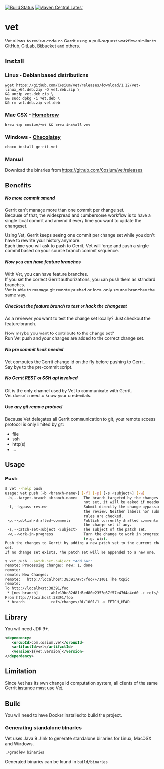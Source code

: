 [![Build Status][travis-image]][travis-url]
[![Maven Central Latest][maven-central-image]][maven-central-url]

# vet

Vet allows to review code on Gerrit using a pull-request workflow similar to GitHub, GitLab, Bitbucket and others.

## Install

### Linux - Debian based distributions

```
wget https://github.com/Cosium/vet/releases/download/1.12/vet-linux_x64.deb.zip -O vet.deb.zip \
&& unzip vet.deb.zip \
&& sudo dpkg -i vet.deb \
&& rm vet.deb.zip vet.deb
```

### Mac OSX - [Homebrew](https://brew.sh/)

```
brew tap cosium/vet && brew install vet
```

### Windows - [Chocolatey](https://chocolatey.org/)

```
choco install gerrit-vet
```

### Manual

Download the binaries from https://github.com/Cosium/vet/releases

## Benefits

##### No more commit amend

Gerrit can't manage more than one commit per change set.  
Because of that, the widespread and cumbersome workflow is to have a single local commit and amend it every time you 
want to update the changeset.

Using Vet, Gerrit keeps seeing one commit per change set while you don't have to rewrite your history anymore.    
Each time you will ask to push to Gerrit, Vet will forge and push a single commit based on your source branch commit sequence.

##### Now you can have feature branches

With Vet, you can have feature branches.  
If you set the correct Gerrit authorizations, you can push them as standard branches.  
Vet is able to manage git remote pushed or local only source branches the same way.

##### Checkout the feature branch to test or hack the changeset

As a reviewer you want to test the change set locally? 
Just checkout the feature branch.  

Now maybe you want to contribute to the change set?  
Run Vet push and your changes are added to the correct change set.

##### No pre commit hook needed

Vet computes the Gerrit change id on the fly before pushing to Gerrit.  
Say bye to the pre-commit script.

##### No Gerrit REST or SSH api involved

Git is the only channel used by Vet to communicate with Gerrit.  
Vet doesn't need to know your credentials.

##### Use any git remote protocol
 
Because Vet delegates all Gerrit communication to git, your remote access protocol is only limited by git:

- file
- ssh
- http(s)
- ...

## Usage

### Push

```bash
$ vet --help push
usage: vet push [-b <branch-name>] [-f] [-p] [-s <subject>] [-w]
 -b,--target-branch <branch-name>   The branch targeted by the changes. If
                                    not set, it will be asked if needed.
 -f,--bypass-review                 Submit directly the change bypassing
                                    the review. Neither labels nor submit
                                    rules are checked.
 -p,--publish-drafted-comments      Publish currently drafted comments of
                                    the change set if any.
 -s,--patch-set-subject <subject>   The subject of the patch set.
 -w,--work-in-progress              Turn the change to work in progress
                                    (e.g. wip).
Push the changes to Gerrit by adding a new patch set to the current change
set.
If no change set exists, the patch set will be appended to a new one.
```

```bash
$ vet push --patch-set-subject "Add bar"
remote: Processing changes: new: 1, done            
remote: 
remote: New Changes:        
remote:   http://localhost:38391/#/c/foo/+/1001 The topic        
remote: 
To http://localhost:38391/foo
 * [new branch]      ab1e39bc82d81d5ed80e2357e67f57e47d4a4cd0 -> refs/for/master%m=Add_bar
From http://localhost:38391/foo
 * branch            refs/changes/01/1001/1 -> FETCH_HEAD
```

## Library

You will need JDK 9+.

```xml
<dependency>
   <groupId>com.cosium.vet</groupId>
   <artifactId>vet</artifactId>
   <version>${vet.version}</version>
</dependency>
```

## Limitation

Since Vet has its own change id computation system, all clients of the same Gerrit instance must use Vet.

## Build

You will need to have Docker installed to build the project. 

### Generating standalone binaries

Vet uses Java 9 Jlink to generate standalone binaries for Linux, MacOSX and Windows.

```
./gradlew binaries
```

Generated binaries can be found in `build/binaries`

[travis-image]: https://travis-ci.org/Cosium/vet.svg?branch=master
[travis-url]: https://travis-ci.org/Cosium/vet
[maven-central-image]: https://img.shields.io/maven-central/v/com.cosium.vet/vet.svg
[maven-central-url]: https://search.maven.org/#search%7Cgav%7C1%7Cg%3A%22com.cosium.vet%22%20AND%20a%3A%22vet%22
